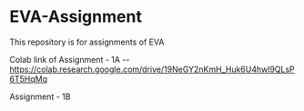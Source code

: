# EVA-Assignment
This repository is for assignments of EVA

Colab link of Assignment - 1A -- 
https://colab.research.google.com/drive/19NeGY2nKmH_Huk6U4hwl9QLsP6T5HqMq

Assignment - 1B

